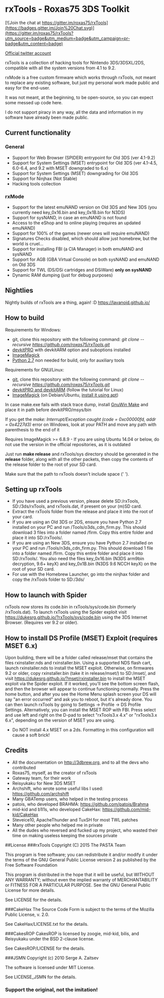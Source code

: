 # rxTools - Roxas75 3DS Toolkit

[![Join the chat at https://gitter.im/roxas75/rxTools](https://badges.gitter.im/Join%20Chat.svg)](https://gitter.im/roxas75/rxTools?utm_source=badge&utm_medium=badge&utm_campaign=pr-badge&utm_content=badge)

[Official twitter account](https://twitter.com/RxTools)

rxTools is a collection of hacking tools for Nintendo 3DS/3DSXL/2DS, compatible with all the system versions from 4.1 to 9.2.

rxMode is a free custom firmware which works through rxTools, not meant to replace any existing software, but just my personal
work made public and easy for the end-user.

It was not meant, at the beginning, to be open-source, so you can expect some messed up code here.

I do not support piracy in any way, all the data and information in my software have already been made public.

## Current functionality
### General
- Support for Web Browser (SPIDER) entrypoint for Old 3DS (ver 4.1-9.2)
- Support for System Settings (MSET) entrypoint for Old 3DS (ver 4.1-4.5, 6.0-6.4, and 9.2 with MSET downgraded to 6.x)
- Support for System Settings (MSET) downgrading for Old 3DS
- Support for Ninjhax (Not Stable)
- Hacking tools collection

### rxMode
- Support for the latest emuNAND version on Old 3DS and New 3DS (you currently need key_0x16.bin and key_0x1B.bin for N3DS)
- Support for sysNAND, in case an emuNAND is not found
- Access to the eShop and to online playing (requires an updated emuNAND)
- Support for 100% of the games (newer ones will require emuNAND)
- Signatures Checks disabled, which should allow just homebrew, but the world is cruel...
- Support for installing FBI (a CIA Manager) in both emuNAND and sysNAND
- Support for AGB (GBA Virtual Console) on both sysNAND and emuNAND on Old 3DS
- Support for TWL (DS/DSi cartridges and DSiWare) **only on sysNAND**
- Dynamic RAM dumping (just for debug purposes)

## Nightlies
Nightly builds of rxTools are a thing, again! :D https://lavanoid.github.io/


## How to build

Requirements for Windows:
- git, clone this repository with the following command: *git  clone --recursive https://github.com/roxas75/rxTools.git*
- [devkitPRO](http://sourceforge.net/projects/devkitpro) with devkitARM option and suboptions installed
- [ImageMagick](http://www.imagemagick.org)
- [Python 2.7](https://www.python.org) non needed for build, only for auxiliary tools

Requirements for GNU/Linux:
- [git](https://apps.ubuntu.com/cat/applications/git/), clone this repository with the following command: *git  clone --recursive https://github.com/roxas75/rxTools.git*
- [devkitPRO and devkitARM](http://3dbrew.org/wiki/Setting_up_Development_Environment) (follow the tutorial for Linux)
- [ImageMagick](http://www.imagemagick.org) (on Debian/Ubuntu, [install it using apt](https://apps.ubuntu.com/cat/applications/imagemagick/))

In case make.exe fails with stack trace dump, install [GnuWin Make](http://gnuwin32.sourceforge.net) and place it in path before devkitPRO/msys/bin

If you get the *make: Interrupt/Exception caught (code = 0xc00000fd, addr = 0x4227d3)* error on Windows, look at your PATH and move any path with parenthesis to the end of it

Requires ImageMagick >= 6.8.9 - If you are using Ubuntu 14.04 or below, do not use the version in the official repositories, as it is outdated

Just run **make release** and rxTools/sys directory should be generated in the **release** folder, along with all the other packets, then copy the contents of the release folder to the root of your SD card.  

Make sure that the path to rxTools doesn't include space (' ').

## Setting up rxTools  
- If you have used a previous version, please delete SD:/rxTools, SD:/3ds/rxTools, and rxTools.dat, if present on your (m)SD card.  
- Extract the rxTools folder from the release and place it into the root of your card.
- If you are using an Old 3DS or 2DS, ensure you have Python 2.7 installed on your PC and run /Tools/o3ds_cdn_firm.py. This should download 3 files into a folder named /firm. Copy this entire folder and place it into SD:/rxTools/.
- If you are using an New 3DS, ensure you have Python 2.7 installed on your PC and run /Tools/n3ds_cdn_firm.py. This should download 1 file into a folder named /firm. Copy this entire folder and place it into SD:/rxTools/. You also need the files key_0x16.bin (N3DS arm9bin decryption, 9.6+ keyX) and key_0x1B.bin (N3DS 9.6 NCCH keyX) on the root of your SD card.
- For use with the Homebrew Launcher, go into the ninjhax folder and copy the /rxTools folder to SD:/3ds/  
  


## How to launch with Spider
rxTools *now* stores its code.bin in rxTools/sys/code.bin (formerly /rxTools.dat). To launch rxTools using the Spider exploit visit https://dukesrg.github.io/?rxTools/sys/code.bin using the 3DS Internet Browser. (Requires ver 9.2 or older).

## How to install DS Profile (MSET) Exploit (requires MSET 6.x)
Upon building, there will be a folder called release/mset that contains the files rxinstaller.nds and rxinstaller.bin. Using a supported NDS flash cart, launch rxinstaller.nds to install the MSET exploit. Otherwise, on firmwares 9.2 or older, copy rxinstaller.bin (take it in release/mset/) to SD:/mset/, and visit https://dukesrg.github.io/?mset/rxinstaller.bin to install the MSET exploit via the Spider exploit. If it worked, you'll see the bottom screen flash, and then the browser will appear to continue functioning normally. Press the home button, and after you see the Home Menu splash screen your DS will say "an error occurred" and ask you to reboot, but it's already done. You can then launch rxTools by going to Settings -> Profile -> DS Profile Settings.
Alternatively, you can install the MSET ROP with FBI. Press select and use left and right on the D-pad to select "rxTools3.x 4.x" or "rxTools3.x 6.x", depending on the version of MSET you are using. 
* Do NOT install 4.x MSET on a 2ds. Formatting in this configuration will cause a soft brick!


## Credits
- All the documentation on http://3dbrew.org, and to all the devs who contributed
- Roxas75, myself, as the creator of rxTools
- Gateway team, for their work
- Reisyukaku for New 3DS MSET
- Archshift, who wrote some useful libs I used: https://github.com/archshift
- Many GBATemp users, who helped in the testing process
- patois, who developed BRAHMA: https://github.com/patois/Brahma
- mid-kid and b1l1s, who developed CakeHax: https://github.com/mid-kid/CakeHax
- Steveice10, ApacheThunder and TuxSH for most TWL patches
- Many other people who helped me in private
- All the dudes who reversed and fucked up my project, who wasted their time on making useless keeping the sources private


##License
###rxTools
Copyright (C) 2015 The PASTA Team

This program is free software; you can redistribute it and/or
modify it under the terms of the GNU General Public License
version 2 as published by the Free Software Foundation

This program is distributed in the hope that it will be useful,
but WITHOUT ANY WARRANTY; without even the implied warranty of
MERCHANTABILITY or FITNESS FOR A PARTICULAR PURPOSE.  See the
GNU General Public License for more details.

See LICENSE for the details.

###CakeHax
The Source Code Form is subject to the terms of the Mozilla Public
License, v. 2.0.

See CakeHax/LICENSE.txt for the details.

###CakesROP
CakesROP is licensed by zoogie, mid-kid, bilis, and Reisyukaku
under the BSD 2-clause license.

See CakesROP/LICENSE for the details.

###JSMN
Copyright (c) 2010 Serge A. Zaitsev

The software is licensed under MIT License.

See LICENSE_JSMN for the details.

### Support the original, not the imitation!
